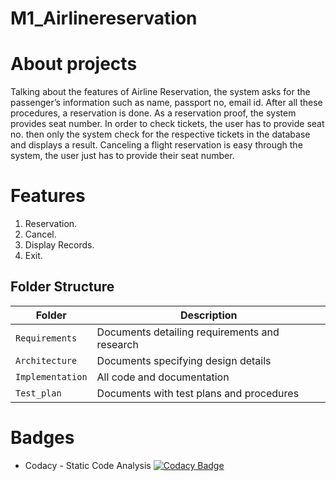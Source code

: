 # M1_Airlinereservation

# About projects 
Talking about the features of Airline Reservation, the system asks for the passenger’s information such as name, passport no, email id. After all these procedures,  a reservation is done. As a reservation proof, the system provides seat number.  In order to check tickets, the user has to provide seat no. then only the system check for the respective tickets in the database and displays a result. Canceling a flight reservation is easy through the system, the user just has to provide their seat number.
# Features
1. Reservation.
2. Cancel.
3. Display Records.
4. Exit.

## Folder Structure
Folder             | Description
-------------------| -----------------------------------------
`Requirements`   | Documents detailing requirements and research
`Architecture`   | Documents specifying design details
`Implementation` | All code and documentation
`Test_plan`      | Documents with test plans and procedures


# Badges
* Codacy - Static Code Analysis
[![Codacy Badge](https://app.codacy.com/project/badge/Grade/c55a687c3429442890095fcc6c474605)](https://www.codacy.com/gh/GOWTHAM7646/M1_AirlineReservation/dashboard?utm_source=github.com&amp;utm_medium=referral&amp;utm_content=GOWTHAM7646/M1_AirlineReservation&amp;utm_campaign=Badge_Grade)







